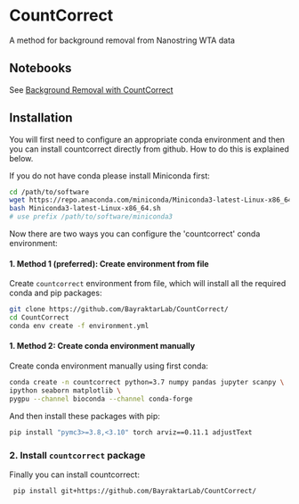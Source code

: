 # CountCorrect
A method for background removal from Nanostring WTA data

## Notebooks

See [Background Removal with CountCorrect](https://github.com/AlexanderAivazidis/CountCorrect/blob/main/BackgroundCorrection.ipynb)

## Installation

You will first need to configure an appropriate conda environment and then you can install countcorrect directly from github. How to do this is explained below.

If you do not have conda please install Miniconda first:

```bash
cd /path/to/software
wget https://repo.anaconda.com/miniconda/Miniconda3-latest-Linux-x86_64.sh
bash Miniconda3-latest-Linux-x86_64.sh
# use prefix /path/to/software/miniconda3
```
Now there are two ways you can configure the 'countcorrect' conda environment:

#### 1. Method 1 (preferred): Create environment from file

Create `countcorrect` environment from file, which will install all the required conda and pip packages:

```bash
git clone https://github.com/BayraktarLab/CountCorrect/
cd CountCorrect
conda env create -f environment.yml
```

#### 1. Method 2: Create conda environment manually

Create conda environment manually using first conda:

```bash
conda create -n countcorrect python=3.7 numpy pandas jupyter scanpy \
ipython seaborn matplotlib \
pygpu --channel bioconda --channel conda-forge
```

And then install these packages with pip:

```bash
pip install "pymc3>=3.8,<3.10" torch arviz==0.11.1 adjustText
```

### 2. Install `countcorrect` package

Finally you can install countcorrect:

```bash
 pip install git+https://github.com/BayraktarLab/CountCorrect/
```
